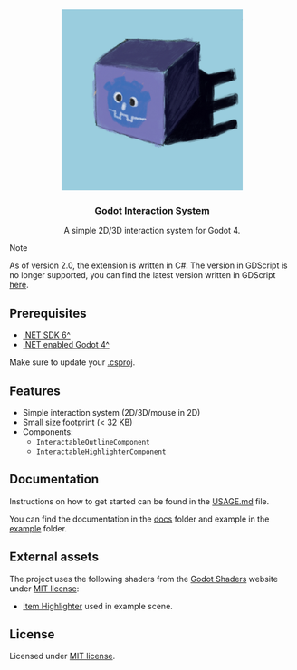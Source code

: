<div align="center">
 <img src="./assets/textures/icon.png" width="320px" />
 <h3>Godot Interaction System</h3>
 <p />
 <p>A simple 2D/3D interaction system for Godot 4.</p>
</div>

> [!NOTE]
> As of version 2.0, the extension is written in C#.
> The version in GDScript is no longer supported, you can find the latest version written in GDScript [here](https://github.com/MASSHUU12/godot-interaction-system/tree/v1.5.0).

## Prerequisites

- [.NET SDK 6^](https://dotnet.microsoft.com/download)
- [.NET enabled Godot 4^](https://godotengine.org/download)

Make sure to update your [.csproj](./docs/USAGE.md).

## Features

- Simple interaction system (2D/3D/mouse in 2D)
- Small size footprint (< 32 KB)
- Components:
  - `InteractableOutlineComponent`
  - `InteractableHighlighterComponent`

## Documentation

Instructions on how to get started can be found in the [USAGE.md](./docs/USAGE.md) file.

You can find the documentation in the [docs](./docs/) folder
and example in the [example](../../examples/) folder.

## External assets

The project uses the following shaders from the [Godot Shaders](https://godotshaders.com/shader/collectable-item-shining-highlight/) website under [MIT license](https://opensource.org/licenses/MIT):

- [Item Highlighter](https://godotshaders.com/shader/collectable-item-shining-highlight/) used in example scene.

## License

Licensed under [MIT license](./LICENSE).
